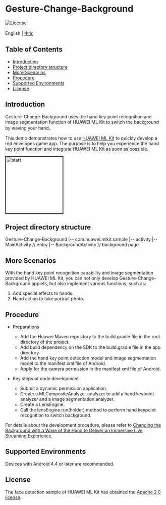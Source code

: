 # Gesture-Change-Background
[![License](https://img.shields.io/badge/Docs-hmsguides-brightgreen)](https://developer.huawei.com/consumer/en/doc/development/HMS-Guides/ml-introduction-4)

English | [中文](https://github.com/HMS-Core/hms-ml-demo/blob/master/Gesture-Change-Background)

## Table of Contents

  * [Introduction](#introduction)
  * [Project directory structure](#project-directory-structure)
  * [More Scenarios](#more-scenarios)
  * [Procedure](#procedure)
  * [Supported Environments](#supported-environments)
  * [License](#license)


## Introduction
Gesture-Change-Background uses the hand key point recognition and image segmentation function of HUAWEI ML Kit to switch the background by waving your hand。
    
This demo demonstrates how to use [HUAWEI ML Kit](https://developer.huawei.com/consumer/en/hms/huawei-mlkit) to quickly develop a red envelopes game app. The purpose is to help you experience the hand key point function and integrate HUAWEI ML Kit as soon as possible.

<img src="https://github.com/HMS-Core/hms-ml-demo/blob/master/ApplicationCases/Gesture-Change-Background/background.gif" width=180 title="start" border=2>

## Project directory structure
Gesture-Change-Background
    |-- com.huawei.mlkit.sample
        |-- activity
            |-- MainActivity // entry
            |-- BackgroundActivity // background page

## More Scenarios
With the hand key point recognition capability and image segmentation provided by HUAWEI ML Kit, you can not only develop Gesture-Change-Background applets, but also implement various functions, such as:
1. Add special effects to hands.
2. Hand action to take portrait photo.

## Procedure
- Preparations
  - Add the Huawei Maven repository to the build.gradle file in the root directory of the project.
  - Add build dependency on the SDK to the build.gradle file in the app directory.
  - Add the hand key point detection model and image segmentation model to the manifest.xml file of Android.
  - Apply for the camera permission in the manifest.xml file of Android.

- Key steps of code development
  - Submit a dynamic permission application.
  - Create a MLCompositeAnalyzer analyzer to add a hand keypoint analyzer and a image segmentation analyzer.
  - Create a LensEngine.
  - Call the lensEngine.run(holder) method to perform hand keypoint recognition to switch background.

For details about the development procedure, please refer to [Changing the Background with a Wave of the Hand to Deliver an Immersive Live Streaming Experience](https://forums.developer.huawei.com/forumPortal/en/topic/0203399495801750086?ha_source=hms1).

## Supported Environments
Devices with Android 4.4 or later are recommended.

##  License
The face detection sample of HUAWEI ML Kit has obtained the [Apache 2.0 license](http://www.apache.org/licenses/LICENSE-2.0).
